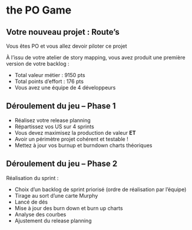 # the PO Game

## Votre nouveau projet : Route’s
Vous êtes PO et vous allez devoir piloter ce
projet

À l’issu de votre atelier de story mapping, vous
avez produit une première version de votre
backlog :

* Total valeur métier : 9150 pts
* Total points d’effort : 176 pts
* Vous avez une équipe de 4 développeurs

## Déroulement du jeu – Phase 1

* Réalisez votre release planning
* Répartissez vos US sur 4 sprints
* Vous devez maximisez la production de valeur
**ET**
* Avoir un périmètre projet cohérent et testable !
* Mettez à jour vos burnup et burndown charts théoriques

## Déroulement du jeu – Phase 2
Réalisation du sprint : 

* Choix d’un backlog de sprint priorisé (ordre de réalisation par l’équipe)
* Tirage au sort d’une carte Murphy
* Lancé de dés
* Mise à jour des burn down et burn up charts
* Analyse des courbes
* Ajustement du release planning
